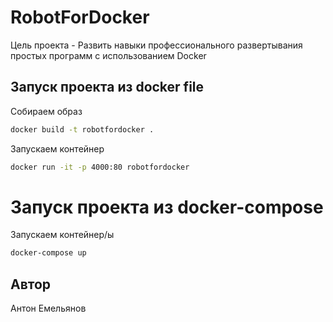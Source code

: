 # RobotForDocker
Цель проекта - Развить навыки профессионального развертывания
простых программ с использованием Docker

## Запуск проекта из docker file

Собираем образ

```sh
docker build -t robotfordocker .
```

Запускаем контейнер

```sh
docker run -it -p 4000:80 robotfordocker
```

# Запуск проекта из docker-compose


Запускаем контейнер/ы

```sh
docker-compose up
```
## Автор
Антон Емельянов